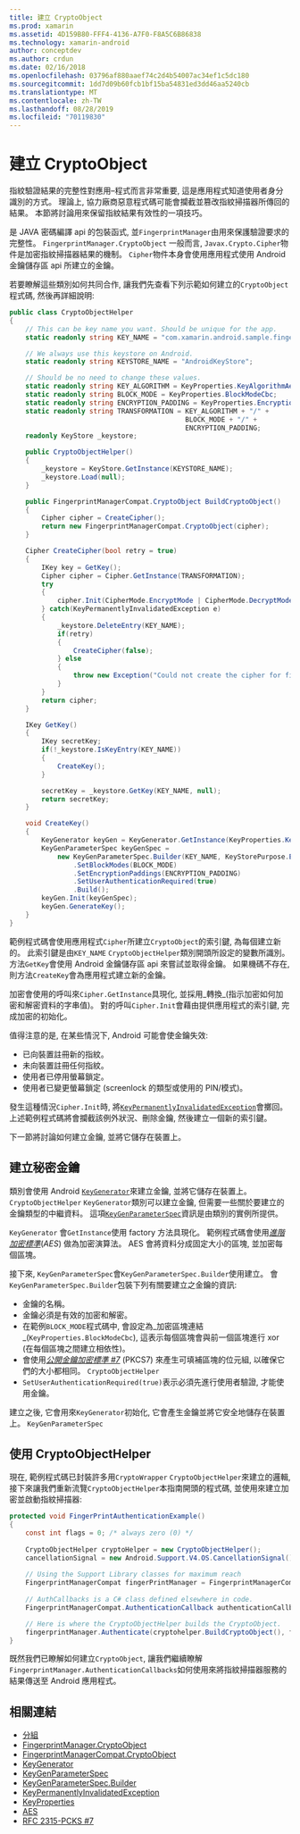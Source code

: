 ```yaml
---
title: 建立 CryptoObject
ms.prod: xamarin
ms.assetid: 4D159B80-FFF4-4136-A7F0-F8A5C6B86838
ms.technology: xamarin-android
author: conceptdev
ms.author: crdun
ms.date: 02/16/2018
ms.openlocfilehash: 03796af880aaef74c2d4b54007ac34ef1c5dc180
ms.sourcegitcommit: 1dd7d09b60fcb1bf15ba54831ed3dd46aa5240cb
ms.translationtype: MT
ms.contentlocale: zh-TW
ms.lasthandoff: 08/28/2019
ms.locfileid: "70119830"
---
```

# <a name="creating-a-cryptoobject"></a>建立 CryptoObject

指紋驗證結果的完整性對應用&ndash;程式而言非常重要, 這是應用程式知道使用者身分識別的方式。 理論上, 協力廠商惡意程式碼可能會攔截並篡改指紋掃描器所傳回的結果。 本節將討論用來保留指紋結果有效性的一項技巧。 

是 JAVA 密碼編譯 api 的包裝函式, 並`FingerprintManager`由用來保護驗證要求的完整性。 `FingerprintManager.CryptoObject` 一般而言, `Javax.Crypto.Cipher`物件是加密指紋掃描器結果的機制。 `Cipher`物件本身會使用應用程式使用 Android 金鑰儲存區 api 所建立的金鑰。

若要瞭解這些類別如何共同合作, 讓我們先查看下列示範如何建立的`CryptoObject`程式碼, 然後再詳細說明:

```csharp
public class CryptoObjectHelper
{
    // This can be key name you want. Should be unique for the app.
    static readonly string KEY_NAME = "com.xamarin.android.sample.fingerprint_authentication_key";

    // We always use this keystore on Android.
    static readonly string KEYSTORE_NAME = "AndroidKeyStore";

    // Should be no need to change these values.
    static readonly string KEY_ALGORITHM = KeyProperties.KeyAlgorithmAes;
    static readonly string BLOCK_MODE = KeyProperties.BlockModeCbc;
    static readonly string ENCRYPTION_PADDING = KeyProperties.EncryptionPaddingPkcs7;
    static readonly string TRANSFORMATION = KEY_ALGORITHM + "/" +
                                            BLOCK_MODE + "/" +
                                            ENCRYPTION_PADDING;
    readonly KeyStore _keystore;

    public CryptoObjectHelper()
    {
        _keystore = KeyStore.GetInstance(KEYSTORE_NAME);
        _keystore.Load(null);
    }

    public FingerprintManagerCompat.CryptoObject BuildCryptoObject()
    {
        Cipher cipher = CreateCipher();
        return new FingerprintManagerCompat.CryptoObject(cipher);
    }

    Cipher CreateCipher(bool retry = true)
    {
        IKey key = GetKey();
        Cipher cipher = Cipher.GetInstance(TRANSFORMATION);
        try
        {
            cipher.Init(CipherMode.EncryptMode | CipherMode.DecryptMode, key);
        } catch(KeyPermanentlyInvalidatedException e)
        {
            _keystore.DeleteEntry(KEY_NAME);
            if(retry)
            {
                CreateCipher(false);
            } else
            {
                throw new Exception("Could not create the cipher for fingerprint authentication.", e);
            }
        }
        return cipher;
    }

    IKey GetKey()
    {
        IKey secretKey;
        if(!_keystore.IsKeyEntry(KEY_NAME))
        {
            CreateKey();
        }

        secretKey = _keystore.GetKey(KEY_NAME, null);
        return secretKey;
    }

    void CreateKey()
    {
        KeyGenerator keyGen = KeyGenerator.GetInstance(KeyProperties.KeyAlgorithmAes, KEYSTORE_NAME);
        KeyGenParameterSpec keyGenSpec =
            new KeyGenParameterSpec.Builder(KEY_NAME, KeyStorePurpose.Encrypt | KeyStorePurpose.Decrypt)
                .SetBlockModes(BLOCK_MODE)
                .SetEncryptionPaddings(ENCRYPTION_PADDING)
                .SetUserAuthenticationRequired(true)
                .Build();
        keyGen.Init(keyGenSpec);
        keyGen.GenerateKey();
    }
}
```

範例程式碼會使用應用程式`Cipher`所建立`CryptoObject`的索引鍵, 為每個建立新的。 此索引鍵是由`KEY_NAME` `CryptoObjectHelper`類別開頭所設定的變數所識別。 方法`GetKey`會使用 Android 金鑰儲存區 api 來嘗試並取得金鑰。 如果機碼不存在, 則方法`CreateKey`會為應用程式建立新的金鑰。

加密會使用的呼叫來`Cipher.GetInstance`具現化, 並採用_轉換_(指示加密如何加密和解密資料的字串值)。 對的呼叫`Cipher.Init`會藉由提供應用程式的索引鍵, 完成加密的初始化。 

值得注意的是, 在某些情況下, Android 可能會使金鑰失效: 

- 已向裝置註冊新的指紋。
- 未向裝置註冊任何指紋。
- 使用者已停用螢幕鎖定。
- 使用者已變更螢幕鎖定 (screenlock 的類型或使用的 PIN/模式)。

發生這種情況`Cipher.Init`時, 將[`KeyPermanentlyInvalidatedException`](https://developer.android.com/reference/android/security/keystore/KeyPermanentlyInvalidatedException.html)會擲回。 上述範例程式碼將會攔截該例外狀況、刪除金鑰, 然後建立一個新的索引鍵。

下一節將討論如何建立金鑰, 並將它儲存在裝置上。

## <a name="creating-a-secret-key"></a>建立秘密金鑰

類別會使用 Android [`KeyGenerator`](xref:Javax.Crypto.KeyGenerator)來建立金鑰, 並將它儲存在裝置上。 `CryptoObjectHelper` `KeyGenerator`類別可以建立金鑰, 但需要一些關於要建立的金鑰類型的中繼資料。 這項[`KeyGenParameterSpec`](https://developer.android.com/reference/android/security/keystore/KeyGenParameterSpec.html)資訊是由類別的實例所提供。 

`KeyGenerator` 會`GetInstance`使用 factory 方法具現化。 範例程式碼會使用[_進階加密標準_](https://en.wikipedia.org/wiki/Advanced_Encryption_Standard)(_AES_) 做為加密演算法。 AES 會將資料分成固定大小的區塊, 並加密每個區塊。

接下來, `KeyGenParameterSpec`會`KeyGenParameterSpec.Builder`使用建立。 會`KeyGenParameterSpec.Builder`包裝下列有關要建立之金鑰的資訊:

- 金鑰的名稱。
- 金鑰必須是有效的加密和解密。
- 在範例`BLOCK_MODE`程式碼中, 會設定為_加密區塊連結_(`KeyProperties.BlockModeCbc`), 這表示每個區塊會與前一個區塊進行 xor (在每個區塊之間建立相依性)。 
- 會使用[_公開金鑰加密標準 #7_](https://tools.ietf.org/html/rfc2315) (PKCS7) 來產生可填補區塊的位元組, 以確保它們的大小都相同。 `CryptoObjectHelper`
- `SetUserAuthenticationRequired(true)`表示必須先進行使用者驗證, 才能使用金鑰。

建立之後, 它會用來`KeyGenerator`初始化, 它會產生金鑰並將它安全地儲存在裝置上。 `KeyGenParameterSpec` 

## <a name="using-the-cryptoobjecthelper"></a>使用 CryptoObjectHelper

現在, 範例程式碼已封裝許多用`CryptoWrapper` `CryptoObjectHelper`來建立的邏輯, 接下來讓我們重新流覽`CryptoObjectHelper`本指南開頭的程式碼, 並使用來建立加密並啟動指紋掃描器: 

```csharp
protected void FingerPrintAuthenticationExample()
{
    const int flags = 0; /* always zero (0) */
    
    CryptoObjectHelper cryptoHelper = new CryptoObjectHelper();
    cancellationSignal = new Android.Support.V4.OS.CancellationSignal();
    
    // Using the Support Library classes for maximum reach
    FingerprintManagerCompat fingerPrintManager = FingerprintManagerCompat.From(this);
    
    // AuthCallbacks is a C# class defined elsewhere in code.
    FingerprintManagerCompat.AuthenticationCallback authenticationCallback = new MyAuthCallbackSample(this);

    // Here is where the CryptoObjectHelper builds the CryptoObject. 
    fingerprintManager.Authenticate(cryptohelper.BuildCryptoObject(), flags, cancellationSignal, authenticationCallback, null);
}
```

既然我們已瞭解如何建立`CryptoObject`, 讓我們繼續瞭解`FingerprintManager.AuthenticationCallbacks`如何使用來將指紋掃描器服務的結果傳送至 Android 應用程式。



## <a name="related-links"></a>相關連結

- [分組](xref:Javax.Crypto.Cipher)
- [FingerprintManager.CryptoObject](https://developer.android.com/reference/android/hardware/fingerprint/FingerprintManager.CryptoObject.html)
- [FingerprintManagerCompat.CryptoObject](https://developer.android.com/reference/android/support/v4/hardware/fingerprint/FingerprintManagerCompat.CryptoObject.html)
- [KeyGenerator](xref:Javax.Crypto.KeyGenerator)
- [KeyGenParameterSpec](https://developer.android.com/reference/android/security/keystore/KeyGenParameterSpec.html)
- [KeyGenParameterSpec.Builder](https://developer.android.com/reference/android/security/keystore/KeyGenParameterSpec.Builder.html)
- [KeyPermanentlyInvalidatedException](https://developer.android.com/reference/android/security/keystore/KeyPermanentlyInvalidatedException.html)
- [KeyProperties](https://developer.android.com/reference/android/security/keystore/KeyProperties.html)
- [AES](https://en.wikipedia.org/wiki/Advanced_Encryption_Standard)
- [RFC 2315-PCKS #7](https://tools.ietf.org/html/rfc2315)
